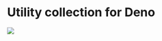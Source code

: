 # Utility collection for Deno
![](https://github.com/dojyorin/deno_bit_utility/actions/workflows/test.yaml/badge.svg)